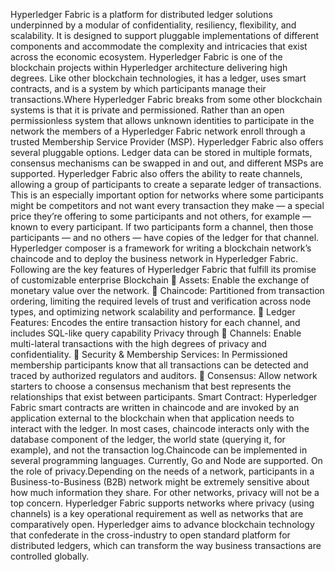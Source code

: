  Hyperledger Fabric is a platform for distributed ledger solutions underpinned by a modular of confidentiality, resiliency, flexibility, and scalability. It is designed to support pluggable implementations of different components and accommodate the complexity and intricacies that exist across the economic ecosystem. Hyperledger Fabric is one of the blockchain projects within Hyperledger architecture delivering high degrees. Like other blockchain technologies, it has a ledger, uses smart contracts, and is a system by which participants manage their transactions.Where Hyperledger Fabric breaks from some other blockchain systems is that it is private and permissioned. Rather than an open permissionless system that allows unknown identities to participate in the network the members of a Hyperledger Fabric network enroll through a trusted Membership Service Provider (MSP). Hyperledger Fabric also offers several pluggable options. Ledger data can be stored in multiple formats, consensus mechanisms can be swapped in and out, and different MSPs are supported. 
          Hyperledger Fabric also offers the ability to reate channels, allowing a group of participants to create a separate ledger of transactions. This is an especially important option for networks where some participants might be competitors and not want every transaction they make — a special price they’re offering to some participants and not others, for example — known to every participant. If two participants form a channel, then those participants — and no others — have copies of the ledger for that channel. Hyperledger composer is a framework for writing a blockchain network’s chaincode and to deploy the business network in Hyperledger Fabric.
Following are the key features of Hyperledger Fabric that fulfill its promise of customizable enterprise Blockchain
	Assets: Enable the exchange of monetary value over the network.
	Chaincode: Partitioned from transaction ordering, limiting the required levels of trust and verification across node types, and optimizing network scalability and performance.
	Ledger Features: Encodes the entire transaction history for each channel, and includes SQL-like query capability Privacy through
	Channels: Enable multi-lateral transactions with the high degrees of privacy and confidentiality.
	Security & Membership Services: In Permissioned membership participants know that all transactions can be detected and traced by authorized regulators and auditors.
	Consensus: Allow network starters to choose a consensus mechanism that best represents the relationships that exist between participants.
Smart Contract:
            Hyperledger Fabric smart contracts are written in chaincode and are invoked by an application external to the blockchain when that application needs to interact with the ledger. In most cases, chaincode interacts only with the database component of the ledger, the world state (querying it, for example), and not the transaction log.Chaincode can be implemented in several programming languages. Currently, Go and Node are supported.
On the role of privacy.Depending on the needs of a network, participants in a Business-to-Business (B2B) network might be extremely sensitive about how much information they share. For other networks, privacy will not be a top concern.
Hyperledger Fabric supports networks where privacy (using channels) is a key operational requirement as well as networks that are comparatively open.
Hyperledger aims to advance blockchain technology that confederate in the cross-industry to open standard platform for distributed ledgers, which can transform the way business transactions are controlled globally.
